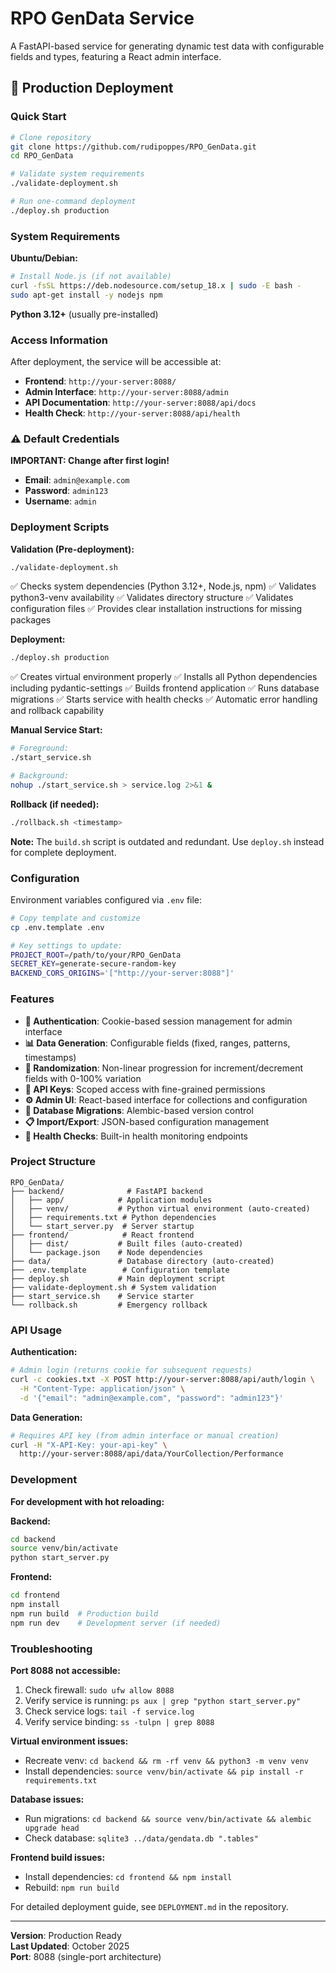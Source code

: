 # RPO GenData Service

A FastAPI-based service for generating dynamic test data with configurable fields and types, featuring a React admin interface.

## 🚀 Production Deployment

### Quick Start

```bash
# Clone repository
git clone https://github.com/rudipoppes/RPO_GenData.git
cd RPO_GenData

# Validate system requirements
./validate-deployment.sh

# Run one-command deployment
./deploy.sh production
```

### System Requirements

**Ubuntu/Debian:**
```bash
# Install Node.js (if not available)
curl -fsSL https://deb.nodesource.com/setup_18.x | sudo -E bash -
sudo apt-get install -y nodejs npm
```

**Python 3.12+** (usually pre-installed)

### Access Information

After deployment, the service will be accessible at:
- **Frontend**: `http://your-server:8088/`
- **Admin Interface**: `http://your-server:8088/admin`
- **API Documentation**: `http://your-server:8088/api/docs`
- **Health Check**: `http://your-server:8088/api/health`

### ⚠️ Default Credentials

**IMPORTANT: Change after first login!**

- **Email**: `admin@example.com`
- **Password**: `admin123`
- **Username**: `admin`

### Deployment Scripts

**Validation (Pre-deployment):**
```bash
./validate-deployment.sh
```
✅ Checks system dependencies (Python 3.12+, Node.js, npm)
✅ Validates python3-venv availability
✅ Validates directory structure
✅ Validates configuration files
✅ Provides clear installation instructions for missing packages

**Deployment:**
```bash
./deploy.sh production
```
✅ Creates virtual environment properly
✅ Installs all Python dependencies including pydantic-settings
✅ Builds frontend application
✅ Runs database migrations
✅ Starts service with health checks
✅ Automatic error handling and rollback capability

**Manual Service Start:**
```bash
# Foreground:
./start_service.sh

# Background:
nohup ./start_service.sh > service.log 2>&1 &
```

**Rollback (if needed):**
```bash
./rollback.sh <timestamp>
```

**Note:** The `build.sh` script is outdated and redundant. Use `deploy.sh` instead for complete deployment.

### Configuration

Environment variables configured via `.env` file:
```bash
# Copy template and customize
cp .env.template .env

# Key settings to update:
PROJECT_ROOT=/path/to/your/RPO_GenData
SECRET_KEY=generate-secure-random-key
BACKEND_CORS_ORIGINS='["http://your-server:8088"]'
```

### Features

- **🔐 Authentication**: Cookie-based session management for admin interface
- **📊 Data Generation**: Configurable fields (fixed, ranges, patterns, timestamps)
- **🎲 Randomization**: Non-linear progression for increment/decrement fields with 0-100% variation
- **🔑 API Keys**: Scoped access with fine-grained permissions
- **⚙️ Admin UI**: React-based interface for collections and configuration
- **🔄 Database Migrations**: Alembic-based version control
- **📋 Import/Export**: JSON-based configuration management
- **🏥 Health Checks**: Built-in health monitoring endpoints

### Project Structure

```
RPO_GenData/
├── backend/              # FastAPI backend
│   ├── app/            # Application modules
│   ├── venv/           # Python virtual environment (auto-created)
│   ├── requirements.txt # Python dependencies
│   └── start_server.py  # Server startup
├── frontend/            # React frontend
│   ├── dist/           # Built files (auto-created)
│   └── package.json    # Node dependencies
├── data/               # Database directory (auto-created)
├── .env.template        # Configuration template
├── deploy.sh           # Main deployment script
├── validate-deployment.sh # System validation
├── start_service.sh    # Service starter
└── rollback.sh         # Emergency rollback
```

### API Usage

**Authentication:**
```bash
# Admin login (returns cookie for subsequent requests)
curl -c cookies.txt -X POST http://your-server:8088/api/auth/login \
  -H "Content-Type: application/json" \
  -d '{"email": "admin@example.com", "password": "admin123"}'
```

**Data Generation:**
```bash
# Requires API key (from admin interface or manual creation)
curl -H "X-API-Key: your-api-key" \
  http://your-server:8088/api/data/YourCollection/Performance
```

### Development

**For development with hot reloading:**

**Backend:**
```bash
cd backend
source venv/bin/activate
python start_server.py
```

**Frontend:**
```bash
cd frontend
npm install
npm run build  # Production build
npm run dev    # Development server (if needed)
```

### Troubleshooting

**Port 8088 not accessible:**
1. Check firewall: `sudo ufw allow 8088`
2. Verify service is running: `ps aux | grep "python start_server.py"`
3. Check service logs: `tail -f service.log`
4. Verify service binding: `ss -tulpn | grep 8088`

**Virtual environment issues:**
- Recreate venv: `cd backend && rm -rf venv && python3 -m venv venv`
- Install dependencies: `source venv/bin/activate && pip install -r requirements.txt`

**Database issues:**
- Run migrations: `cd backend && source venv/bin/activate && alembic upgrade head`
- Check database: `sqlite3 ../data/gendata.db ".tables"`

**Frontend build issues:**
- Install dependencies: `cd frontend && npm install`
- Rebuild: `npm run build`

For detailed deployment guide, see `DEPLOYMENT.md` in the repository.

---

**Version**: Production Ready  
**Last Updated**: October 2025  
**Port**: 8088 (single-port architecture)